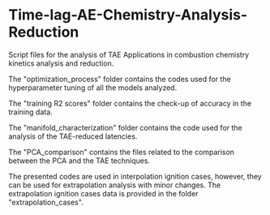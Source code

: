 # Time-lag-AE-Chemistry-Analysis-Reduction
Script files for the analysis of TAE Applications in combustion chemistry kinetics analysis and reduction. 

The "optimization_process" folder contains the codes used for the hyperparameter tuning of all the models analyzed.

The "training R2 scores" folder contains the check-up of accuracy in the training data.

The "manifold_characterization" folder contains the code used for the analysis of the TAE-reduced latencies. 

The "PCA_comparison" contains the files related to the comparison between the PCA and the TAE techniques.

The presented codes are used in interpolation ignition cases, however, they can be used for extrapolation analysis with minor changes. The extrapolation ignition cases data is provided in the folder "extrapolation_cases".
